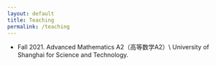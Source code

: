 ```yaml
---
layout: default
title: Teaching
permalink: /teaching
---
```


* Fall 2021.   Advanced Mathematics A2（高等数学A2）\\
      University of Shanghai for Science and Technology.
